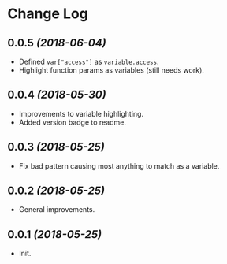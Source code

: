 # Change Log

## 0.0.5 *(2018-06-04)*
- Defined `var["access"]` as `variable.access`.
- Highlight function params as variables (still needs work).

## 0.0.4 *(2018-05-30)*
- Improvements to variable highlighting.
- Added version badge to readme.

## 0.0.3 *(2018-05-25)*
- Fix bad pattern causing most anything to match as a variable.

## 0.0.2 *(2018-05-25)*
- General improvements.

## 0.0.1 *(2018-05-25)*
- Init.
